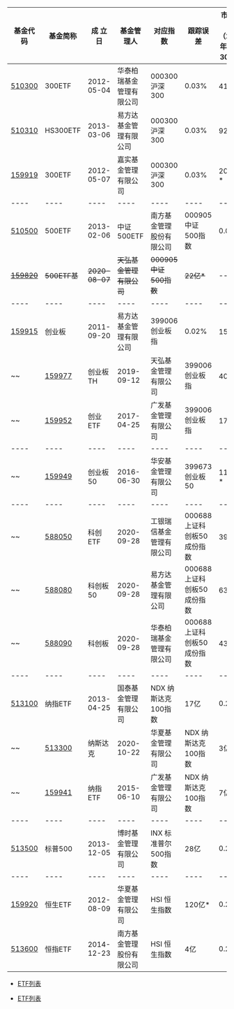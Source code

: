 
|基金代码|基金简称|成 立 日|基金管理人|对应指数|跟踪误差|市价总值（2021年04月30日）||
|---|---|---|---|---|---|---|---|
|[510300](http://fund.eastmoney.com/510300.html)|300ETF|2012-05-04|华泰柏瑞基金管理有限公司|000300 沪深300|0.03%|416亿||
|[510310](http://fund.eastmoney.com/510310.html)|HS300ETF|2013-03-06|易方达基金管理有限公司|000300 沪深300|0.03%|92亿|✔[ETF-周内效应-510310.ipynb](ETF-周内效应-510310.ipynb)|
|[159919](http://fund.eastmoney.com/159919.html)|300ETF|2012-05-07|嘉实基金管理有限公司|000300 沪深300|0.03%|200亿*||
|----|----|----|----|----|----|----|
|[510500](http://fund.eastmoney.com/510500.html)|500ETF|2013-02-06|中证500ETF|南方基金管理股份有限公司|000905 中证500指数|0.02%|390亿||
|~~[159820](http://fund.eastmoney.com/159820.html)~~|~~500ETF基~~|~~2020-08-07~~|~~天弘基金管理有限公司~~|~~000905 中证500指数~~|~~22亿*~~|--||
|----|----|----|----|----|----|----|
|[159915](http://fund.eastmoney.com/159915.html)|创业板|2011-09-20|易方达基金管理有限公司|399006 创业板指|0.02%|150亿|⛔[ETF-周内效应-159915.ipynb](ETF-周内效应-159915.ipynb)|
~~|[159977](http://fund.eastmoney.com/159977.html)|创业板TH|2019-09-12|天弘基金管理有限公司|399006 创业板指|40亿*|0.02%||~~
~~|[159952](http://fund.eastmoney.com/159952.html)|创业ETF|2017-04-25|广发基金管理有限公司|399006 创业板指|17亿*|0.03%||~~
|----|----|----|----|----|----|----|
~~|[159949](http://fund.eastmoney.com/159949.html)|创业板50|2016-06-30|华安基金管理有限公司|399673 创业板50|113亿*|0.02%||~~
|----|----|----|----|----|----|----|
~~|[588050](http://fund.eastmoney.com/159949.html)|科创ETF|2020-09-28|工银瑞信基金管理有限公司|000688 上证科创板50成份指数|39亿|--||~~
~~|[588080](http://fund.eastmoney.com/159949.html)|科创板50|2020-09-28|易方达基金管理有限公司|000688 上证科创板50成份指数|63亿|--||~~
~~|[588090](http://fund.eastmoney.com/159949.html)|科创板|2020-09-28|华泰柏瑞基金管理有限公司|000688 上证科创板50成份指数|43亿|--||~~
|----|----|----|----|----|----|----|
|[513100](http://fund.eastmoney.com/159949.html)|纳指ETF|2013-04-25|国泰基金管理有限公司|NDX 纳斯达克100指数|17亿|0.22%||
~~|[513300](http://fund.eastmoney.com/159949.html)|纳斯达克|2020-10-22|华夏基金管理有限公司|NDX 纳斯达克100指数|3亿|--||~~
~~|[159941](http://fund.eastmoney.com/159949.html)|纳指ETF|2015-06-10|广发基金管理有限公司|NDX 纳斯达克100指数|7亿*|0.23%||~~
|----|----|----|----|----|----|----|
|[513500](http://fund.eastmoney.com/159949.html)|标普500|2013-12-05|博时基金管理有限公司|INX 标准普尔500指数|28亿|0.23%||
|----|----|----|----|----|----|----|
|[159920](http://fund.eastmoney.com/159949.html)|恒生ETF|2012-08-09|华夏基金管理有限公司|HSI 恒生指数|120亿*|0.22%||
|[513600](http://fund.eastmoney.com/159949.html)|恒指ETF|2014-12-23|南方基金管理股份有限公司|HSI 恒生指数|4亿|0.24%||



* [ETF列表](http://www.sse.com.cn/assortment/fund/etf/list/)

* [ETF列表](http://www.szse.cn/market/product/list/etfList/index.html)
